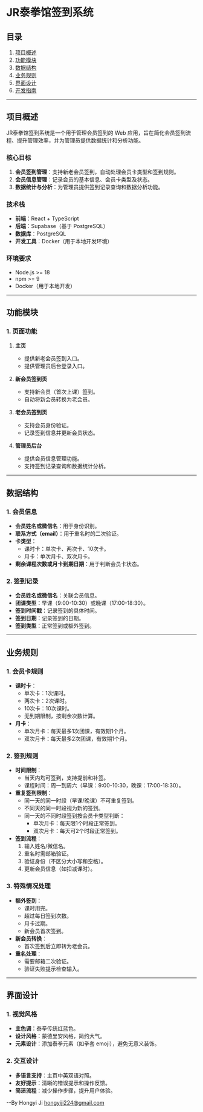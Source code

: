 # JR泰拳馆签到系统

## 目录
1. [项目概述](#项目概述)
2. [功能模块](#功能模块)
3. [数据结构](#数据结构)
4. [业务规则](#业务规则)
5. [界面设计](#界面设计)
6. [开发指南](#开发指南)

---

## 项目概述
JR泰拳馆签到系统是一个用于管理会员签到的 Web 应用，旨在简化会员签到流程、提升管理效率，并为管理员提供数据统计和分析功能。

### 核心目标
1. **会员签到管理**：支持新老会员签到，自动处理会员卡类型和签到规则。
2. **会员信息管理**：记录会员的基本信息、会员卡类型及状态。
3. **数据统计与分析**：为管理员提供签到记录查询和数据分析功能。

### 技术栈
- **前端**：React + TypeScript
- **后端**：Supabase（基于 PostgreSQL）
- **数据库**：PostgreSQL
- **开发工具**：Docker（用于本地开发环境）

### 环境要求
- Node.js >= 18
- npm >= 9
- Docker（用于本地开发）

---

## 功能模块

### 1. 页面功能
1. **主页**
   - 提供新老会员签到入口。
   - 提供管理员后台登录入口。

2. **新会员签到页**
   - 支持新会员（首次上课）签到。
   - 自动将新会员转换为老会员。

3. **老会员签到页**
   - 支持会员身份验证。
   - 记录签到信息并更新会员状态。

4. **管理员后台**
   - 提供会员信息管理功能。
   - 支持签到记录查询和数据统计分析。

---

## 数据结构

### 1. 会员信息
- **会员姓名或微信名**：用于身份识别。
- **联系方式（email）**：用于重名时的二次验证。
- **卡类型**：
  - 课时卡：单次卡、两次卡、10次卡。
  - 月卡：单次月卡、双次月卡。
- **剩余课程次数或月卡到期日期**：用于判断会员卡状态。


### 2. 签到记录
- **会员姓名或微信名**：关联会员信息。
- **团课类型**：早课（9:00-10:30）或晚课（17:00-18:30）。
- **签到时间戳**：记录签到的具体时间。
- **签到日期**：记录签到的日期。
- **签到类型**：正常签到或额外签到。

---

## 业务规则

### 1. 会员卡规则
- **课时卡**：
  - 单次卡：1次课时。
  - 两次卡：2次课时。
  - 10次卡：10次课时。
  - 无到期限制，按剩余次数计算。
- **月卡**：
  - 单次月卡：每天最多1次团课，有效期1个月。
  - 双次月卡：每天最多2次团课，有效期1个月。

### 2. 签到规则
- **时间限制**：
  - 当天内均可签到，支持提前和补签。
  - 课程时间：周一到周六（早课：9:00-10:30，晚课：17:00-18:30）。
- **重复签到限制**：
  - 同一天的同一时段（早课/晚课）不可重复签到。
  - 不同天的同一时段视为新的签到。
  - 同一天的不同时段签到按会员卡类型判断：
    - 单次月卡：每天限1个时段正常签到。
    - 双次月卡：每天可2个时段正常签到。
- **签到流程**：
  1. 输入姓名/微信名。
  2. 重名时需邮箱验证。
  3. 验证身份（不区分大小写和空格）。
  4. 更新会员信息（如扣减课时）。

### 3. 特殊情况处理
- **额外签到**：
  - 课时用完。
  - 超过每日签到次数。
  - 月卡过期。
  - 新会员首次签到。
- **新会员转换**：
  - 首次签到后立即转为老会员。
- **重名处理**：
  - 需要邮箱二次验证。
  - 验证失败提示检查输入。

---

## 界面设计

### 1. 视觉风格
- **主色调**：泰拳传统红蓝色。
- **设计风格**：蒙德里安风格，简约大气。
- **元素设计**：添加泰拳元素（如拳套 emoji），避免无意义装饰。

### 2. 交互设计
- **多语言支持**：主页中英双语对照。
- **友好提示**：清晰的错误提示和操作反馈。
- **简洁流程**：减少操作步骤，提升用户体验。

--By Hongyi Ji hongyiji224@gmail.com